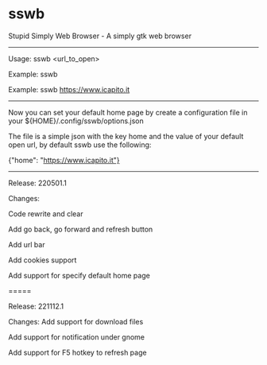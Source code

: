 sswb
====

Stupid Simply Web Browser - A simply gtk web browser


-----

Usage: sswb <url_to_open>

Example: sswb 
  
Example: sswb https://www.icapito.it

-----

Now you can set your default home page by create a configuration file in your ${HOME}/.config/sswb/options.json

The file is a simple json with the key home and the value of your default open url, by default sswb use the following:

{"home": "https://www.icapito.it"}

-----

Release: 220501.1

Changes:

  Code rewrite and clear
  
  Add go back, go forward and refresh button
  
  Add url bar
  
  Add cookies support
  
  Add support for specify default home page
  

=====

Release: 221112.1

Changes:
  Add support for download files
  
  Add support for notification under gnome
  
  Add support for F5 hotkey to refresh page
  
